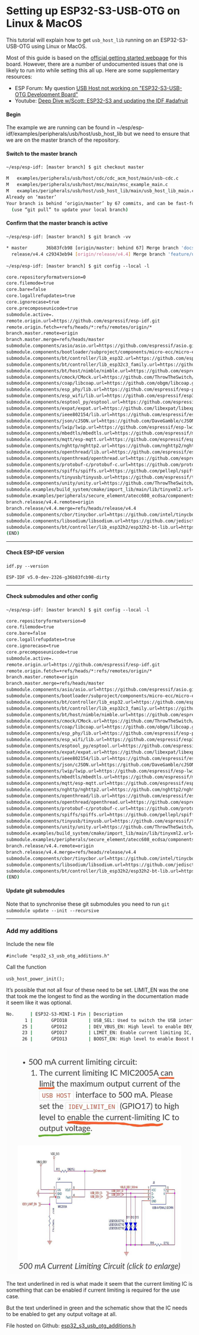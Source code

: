 # Setting up ESP32-S3-USB-OTG on Linux & MacOS



This tutorial will explain how to get `usb_host_lib` running on an ESP32-S3-USB-OTG using Linux or MacOS.

Most of this guide is based on the [official getting started webpage](https://docs.espressif.com/projects/espressif-esp-dev-kits/en/latest/esp32s3/esp32-s3-usb-otg/user_guide.html)  for this board. However, there are a number of undocumented issues that one is likely to run into while setting this all up. Here are some supplementary resources:

- ESP Forum: My question [USB Host not working on "ESP32-S3-USB-OTG Development Board"](https://www.esp32.com/viewtopic.php?f=13&t=27050)
- Youtube: [Deep Dive w/Scott: ESP32-S3 and updating the IDF #adafruit](https://www.youtube.com/watch?v=S1-I4R_XJ24&ab_channel=AdafruitIndustries)

#### Begin

The example we are running can be found in ~/esp/esp-idf/examples/peripherals/usb/host/usb_host_lib but we need to ensure that we are on the master branch of the repository.

#### Switch to the master branch

`~/esp/esp-idf: [master branch] $ git checkout master`

```bash
M	examples/peripherals/usb/host/cdc/cdc_acm_host/main/usb-cdc.c
M	examples/peripherals/usb/host/msc/main/msc_example_main.c
M	examples/peripherals/usb/host/usb_host_lib/main/usb_host_lib_main.c
Already on ‘master’
Your branch is behind ‘origin/master’ by 67 commits, and can be fast-forwarded.
  (use “git pull” to update your local branch)
```

#### Confirm that the master branch is active

`~/esp/esp-idf: [master branch] $ git branch -vv`

```bash
* master       36b83fcb98 [origin/master: behind 67] Merge branch 'docs/cpp_function_ref_fixes' into 'master'
  release/v4.4 c29343eb94 [origin/release/v4.4] Merge branch 'feature/update_esptool_v4.4' into 'release/v4.4'
```


`~/esp/esp-idf: [master branch] $ git config --local -l`

```bash
core.repositoryformatversion=0
core.filemode=true
core.bare=false
core.logallrefupdates=true
core.ignorecase=true
core.precomposeunicode=true
submodule.active=.
remote.origin.url=https://github.com/espressif/esp-idf.git
remote.origin.fetch=+refs/heads/*:refs/remotes/origin/*
branch.master.remote=origin
branch.master.merge=refs/heads/master
submodule.components/asio/asio.url=https://github.com/espressif/asio.git
submodule.components/bootloader/subproject/components/micro-ecc/micro-ecc.url=https://github.com/kmackay/micro-ecc.git
submodule.components/bt/controller/lib_esp32.url=https://github.com/espressif/esp32-bt-lib.git
submodule.components/bt/controller/lib_esp32c3_family.url=https://github.com/espressif/esp32c3-bt-lib.git
submodule.components/bt/host/nimble/nimble.url=https://github.com/espressif/esp-nimble.git
submodule.components/cmock/CMock.url=https://github.com/ThrowTheSwitch/CMock.git
submodule.components/coap/libcoap.url=https://github.com/obgm/libcoap.git
submodule.components/esp_phy/lib.url=https://github.com/espressif/esp-phy-lib.git
submodule.components/esp_wifi/lib.url=https://github.com/espressif/esp32-wifi-lib.git
submodule.components/esptool_py/esptool.url=https://github.com/espressif/esptool.git
submodule.components/expat/expat.url=https://github.com/libexpat/libexpat.git
submodule.components/ieee802154/lib.url=https://github.com/espressif/esp-ieee802154-lib.git
submodule.components/json/cJSON.url=https://github.com/DaveGamble/cJSON.git
submodule.components/lwip/lwip.url=https://github.com/espressif/esp-lwip.git
submodule.components/mbedtls/mbedtls.url=https://github.com/espressif/mbedtls.git
submodule.components/mqtt/esp-mqtt.url=https://github.com/espressif/esp-mqtt.git
submodule.components/nghttp/nghttp2.url=https://github.com/nghttp2/nghttp2.git
submodule.components/openthread/lib.url=https://github.com/espressif/esp-thread-lib.git
submodule.components/openthread/openthread.url=https://github.com/espressif/openthread.git
submodule.components/protobuf-c/protobuf-c.url=https://github.com/protobuf-c/protobuf-c.git
submodule.components/spiffs/spiffs.url=https://github.com/pellepl/spiffs.git
submodule.components/tinyusb/tinyusb.url=https://github.com/espressif/tinyusb.git
submodule.components/unity/unity.url=https://github.com/ThrowTheSwitch/Unity.git
submodule.examples/build_system/cmake/import_lib/main/lib/tinyxml2.url=https://github.com/leethomason/tinyxml2.git
submodule.examples/peripherals/secure_element/atecc608_ecdsa/components/esp-cryptoauthlib.url=https://github.com/espressif/esp-cryptoauthlib.git
branch.release/v4.4.remote=origin
branch.release/v4.4.merge=refs/heads/release/v4.4
submodule.components/cbor/tinycbor.url=https://github.com/intel/tinycbor.git
submodule.components/libsodium/libsodium.url=https://github.com/jedisct1/libsodium.git
submodule.components/bt/controller/lib_esp32h2/esp32h2-bt-lib.url=https://github.com/espressif/esp32h2-bt-lib.git
(END)

```

--------------------

#### Check ESP-IDF version 

`idf.py --version`
```bash
ESP-IDF v5.0-dev-2326-g36b83fcb98-dirty
```

--------------------

#### Check submodules and other config

`~/esp/esp-idf: [master branch] $ git config --local -l`

```bash
core.repositoryformatversion=0
core.filemode=true
core.bare=false
core.logallrefupdates=true
core.ignorecase=true
core.precomposeunicode=true
submodule.active=.
remote.origin.url=https://github.com/espressif/esp-idf.git
remote.origin.fetch=+refs/heads/*:refs/remotes/origin/*
branch.master.remote=origin
branch.master.merge=refs/heads/master
submodule.components/asio/asio.url=https://github.com/espressif/asio.git
submodule.components/bootloader/subproject/components/micro-ecc/micro-ecc.url=https://github.com/kmackay/micro-ecc.git
submodule.components/bt/controller/lib_esp32.url=https://github.com/espressif/esp32-bt-lib.git
submodule.components/bt/controller/lib_esp32c3_family.url=https://github.com/espressif/esp32c3-bt-lib.git
submodule.components/bt/host/nimble/nimble.url=https://github.com/espressif/esp-nimble.git
submodule.components/cmock/CMock.url=https://github.com/ThrowTheSwitch/CMock.git
submodule.components/coap/libcoap.url=https://github.com/obgm/libcoap.git
submodule.components/esp_phy/lib.url=https://github.com/espressif/esp-phy-lib.git
submodule.components/esp_wifi/lib.url=https://github.com/espressif/esp32-wifi-lib.git
submodule.components/esptool_py/esptool.url=https://github.com/espressif/esptool.git
submodule.components/expat/expat.url=https://github.com/libexpat/libexpat.git
submodule.components/ieee802154/lib.url=https://github.com/espressif/esp-ieee802154-lib.git
submodule.components/json/cJSON.url=https://github.com/DaveGamble/cJSON.git
submodule.components/lwip/lwip.url=https://github.com/espressif/esp-lwip.git
submodule.components/mbedtls/mbedtls.url=https://github.com/espressif/mbedtls.git
submodule.components/mqtt/esp-mqtt.url=https://github.com/espressif/esp-mqtt.git
submodule.components/nghttp/nghttp2.url=https://github.com/nghttp2/nghttp2.git
submodule.components/openthread/lib.url=https://github.com/espressif/esp-thread-lib.git
submodule.components/openthread/openthread.url=https://github.com/espressif/openthread.git
submodule.components/protobuf-c/protobuf-c.url=https://github.com/protobuf-c/protobuf-c.git
submodule.components/spiffs/spiffs.url=https://github.com/pellepl/spiffs.git
submodule.components/tinyusb/tinyusb.url=https://github.com/espressif/tinyusb.git
submodule.components/unity/unity.url=https://github.com/ThrowTheSwitch/Unity.git
submodule.examples/build_system/cmake/import_lib/main/lib/tinyxml2.url=https://github.com/leethomason/tinyxml2.git
submodule.examples/peripherals/secure_element/atecc608_ecdsa/components/esp-cryptoauthlib.url=https://github.com/espressif/esp-cryptoauthlib.git
branch.release/v4.4.remote=origin
branch.release/v4.4.merge=refs/heads/release/v4.4
submodule.components/cbor/tinycbor.url=https://github.com/intel/tinycbor.git
submodule.components/libsodium/libsodium.url=https://github.com/jedisct1/libsodium.git
submodule.components/bt/controller/lib_esp32h2/esp32h2-bt-lib.url=https://github.com/espressif/esp32h2-bt-lib.git
(END)
```

#### Update git submodules

Note that to synchronise these git submodules you need to run `git submodule update --init --recursive`

-----------

### Add my additions

Include the new file

`#include "esp32_s3_usb_otg_additions.h"`

Call the function

`usb_host_power_init();`


It’s possible that not all four of these need to be set. LIMIT_EN was the one that took me the longest to find as the wording in the documentation made it seem like it was optional.

```bash
No.      | ESP32-S3-MINI-1 Pin | Description
       1 |       GPIO18        | USB_SEL: Used to switch the USB interface. When high level, the USB_HOST interface is enabled. When low level, the USB_DEV interface is enabled.
      25 |       GPIO12        | DEV_VBUS_EN: High level to enable DEV_VBUS power supply.
      23 |       GPIO17        | LIMIT_EN: Enable current limiting IC, high level enable.
      26 |       GPIO13        | BOOST_EN: High level to enable Boost boost circuit.
```

<img src="https://github.com/MGZ-LLC/esp32_s3_usb_otg_additions/blob/main/Documentation_Screenshot_20220404.jpg?raw=true" alt="Screenshot of ESP32-S3-USB-OTG documentation"/>

The text underlined in red is what made it seem that the current limiting IC is something that can be enabled if current limiting is required for the use case.

But the text underlined in green and the schematic show that the IC needs to be enabled to get any output voltage at all.


File hosted on Github: [esp32_s3_usb_otg_additions.h](https://github.com/MGZ-LLC/esp32_s3_usb_otg_additions/blob/main/usb_otg_esp32_s3_additions.h)
